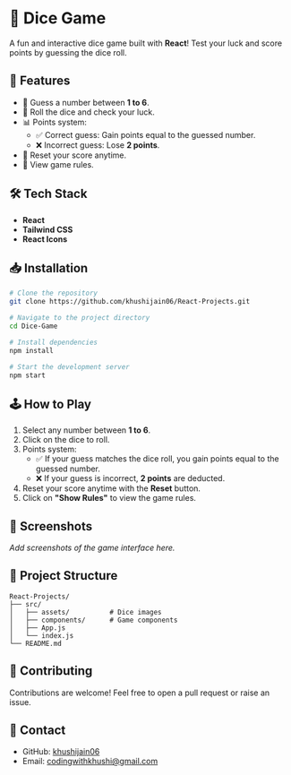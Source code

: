 # 🎲 Dice Game

A fun and interactive dice game built with **React**! Test your luck and score points by guessing the dice roll.

## 🚀 Features
- 🎯 Guess a number between **1 to 6**.
- 🎲 Roll the dice and check your luck.
- 📊 Points system:
  - ✅ Correct guess: Gain points equal to the guessed number.
  - ❌ Incorrect guess: Lose **2 points**.
- 📌 Reset your score anytime.
- 📖 View game rules.

## 🛠️ Tech Stack
- **React**
- **Tailwind CSS**
- **React Icons**

## 📥 Installation
```bash
# Clone the repository
git clone https://github.com/khushijain06/React-Projects.git

# Navigate to the project directory
cd Dice-Game

# Install dependencies
npm install

# Start the development server
npm start
```

## 🕹️ How to Play
1. Select any number between **1 to 6**.
2. Click on the dice to roll.
3. Points system:
   - ✅ If your guess matches the dice roll, you gain points equal to the guessed number.
   - ❌ If your guess is incorrect, **2 points** are deducted.
4. Reset your score anytime with the **Reset** button.
5. Click on **"Show Rules"** to view the game rules.

## 📸 Screenshots
_Add screenshots of the game interface here._

## 📌 Project Structure
```
React-Projects/
├── src/
│   ├── assets/          # Dice images
│   ├── components/      # Game components
│   ├── App.js
│   └── index.js
└── README.md
```

## 💬 Contributing
Contributions are welcome! Feel free to open a pull request or raise an issue.

## 📧 Contact
- GitHub: [khushijain06](https://github.com/khushijain06)
- Email: codingwithkhushi@gmail.com
